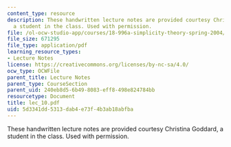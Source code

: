 ```yaml
---
content_type: resource
description: These handwritten lecture notes are provided courtesy Christina Goddard,
  a student in the class. Used with permission.
file: /ol-ocw-studio-app/courses/18-996a-simplicity-theory-spring-2004/5d3341dd5313dab4e73f4b3ab18abfba_lec_10.pdf
file_size: 671295
file_type: application/pdf
learning_resource_types:
- Lecture Notes
license: https://creativecommons.org/licenses/by-nc-sa/4.0/
ocw_type: OCWFile
parent_title: Lecture Notes
parent_type: CourseSection
parent_uid: 240eb8d5-6b49-8083-eff8-498e824784bb
resourcetype: Document
title: lec_10.pdf
uid: 5d3341dd-5313-dab4-e73f-4b3ab18abfba
---
```

These handwritten lecture notes are provided courtesy Christina Goddard, a student in the class. Used with permission.